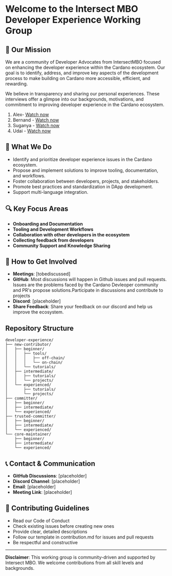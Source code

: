 # Welcome to the Intersect MBO Developer Experience Working Group

## 🎯 Our Mission 
We are a community of Developer Advocates from IntersectMBO focused on enhancing the developer experience within the Cardano ecosystem. Our goal is to identify, address, and improve key aspects of the development process to make building on Cardano more accessible, efficient, and rewarding.

We believe in transparency and sharing our personal experiences. These interviews offer a glimpse into our backgrounds, motivations, and commitment to improving developer experience in the Cardano ecosystem.

1. Alex- [Watch now](https://www.youtube.com/watch?v=U-cGNG3rzPg)
2. Bernand - [Watch now](https://www.youtube.com/watch?v=grbX5DAaW5Q)
3. Suganya - [Watch now](https://www.youtube.com/watch?v=o8a6gTcE50w)
4. Udai - [Watch now](https://www.youtube.com/watch?v=UDXshRpVA6M)


## 🚀 What We Do
- Identify and prioritize developer experience issues in the Cardano ecosystem.
- Propose and implement solutions to improve tooling, documentation, and workflows.
- Foster collaboration between developers, projects, and stakeholders.
- Promote best practices and standardization in DApp development.
- Support multi-language integration.

## 🔍 Key Focus Areas
- **Onboarding and Documentation**
- **Tooling and Development Workflows**
- **Collaboration with other developers in the ecosystem**
- **Collecting feedback from developers**
- **Community Support and Knowledge Sharing**

## 🤝 How to Get Involved
- **Meetings**: [tobediscussed]
- **GitHub**: Most discussions will happen in Github issues  and pull requests. Issues are the problems faced by the Cardano Devleoper community and PR's propose solutions.Participate in discussions and contribute to projects
- **Discord**: [placeholder]
- **Share Feedback**: Share your feedback on our discord and help us improve the ecosystem.

## Repository Structure

```
developer-experience/
├── new-contributor/
│   ├── beginner/
│   │   ├── tools/
│   │   │   ├── off-chain/
│   │   │   └── on-chain/
│   │   └── tutorials/
│   ├── intermediate/
│   │   ├── tutorials/
│   │   └── projects/
│   └── experienced/
│       ├── tutorials/
│       └── projects/
├── committer/
│   ├── beginner/
│   ├── intermediate/
│   └── experienced/
├── trusted-committer/
│   ├── beginner/
│   ├── intermediate/
│   └── experienced/
└── core-maintainer/
    ├── beginner/
    ├── intermediate/
    └── experienced/
```

## 📞 Contact & Communication

- **GitHub Discussions**: [placeholder]
- **Discord Channel**: [placeholder]
- **Email**: [placeholder]
- **Meeting Link**: [placeholder]

## 🌟 Contributing Guidelines
- Read our Code of Conduct
- Check existing issues before creating new ones
- Provide clear, detailed descriptions
- Follow our template in contribution.md for issues and pull requests
- Be respectful and constructive

---

**Disclaimer**: This working group is community-driven and supported by Intersect MBO. We welcome contributions from all skill levels and backgrounds.



